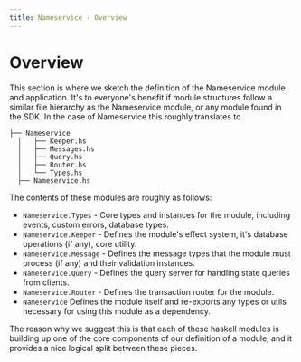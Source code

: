 ```yaml
---
title: Nameservice - Overview
---
```


# Overview

This section is where we sketch the definition of the Nameservice module and application. It's to everyone's benefit if module structures follow a similar file hierarchy as the Nameservice module, or any module found in the SDK. In the case of Nameservice this roughly translates to

```
├── Nameservice
  │   ├── Keeper.hs
  │   ├── Messages.hs
  │   ├── Query.hs
  │   ├── Router.hs
  │   └── Types.hs
  ├── Nameservice.hs

```

The contents of these modules are roughly as follows:

- `Nameservice.Types` - Core types and instances for the module, including events, custom errors, database types.
- `Nameservice.Keeper` - Defines the module's effect system, it's database operations (if  any), core utility.
- `Nameservice.Message` - Defines the message types that the module must process (if any) and their validation instances.
- `Nameservice.Query` - Defines the query server for handling state queries from clients.
- `Nameservice.Router` - Defines the transaction router for the module.
- `Nameservice` Defines the module itself and re-exports any types or utils necessary for using this module as a dependency.

The reason why we suggest this is that each of these haskell modules is building up one of the core components of our definition of a module, and it provides a nice logical split between these pieces.
